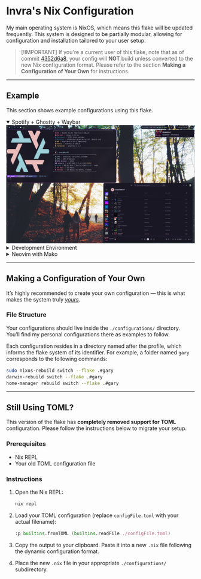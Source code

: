 # Invra's Nix Configuration

My main operating system is NixOS, which means this flake will be updated frequently.
This system is designed to be partially modular, allowing for configuration and installation tailored to your user setup.

> \[!IMPORTANT]
> If you're a current user of this flake, note that as of commit [4352d6a8](https://gitlab.com/InvraNet/nix-conf/-/commit/4352d6a803fc61e224faf7d0b92e5bcf7ec0edc0), your config will **NOT** build unless converted to the new Nix configuration format. Please refer to the section **Making a Configuration of Your Own** for instructions.

---

## Example

This section shows example configurations using this flake.

<details open>
<summary>Spotify + Ghostty + Waybar</summary>
<img src="./.res/demo_1.png" alt="Demo 1">
</details>

<details>
<summary>Development Environment</summary>
<img src="./.res/demo_2.png" alt="Demo 2">
</details>

<details>
<summary>Neovim with Mako</summary>
<img src="./.res/demo_3.png" alt="Demo 3">
</details>

---

## Making a Configuration of Your Own

It’s highly recommended to create your own configuration — this is what makes the system truly <u>*yours*</u>.

### File Structure

Your configurations should live inside the `./configurations/` directory.
You’ll find my personal configurations there as examples to follow.

Each configuration resides in a directory named after the profile, which informs the flake system of its identifier.
For example, a folder named `gary` corresponds to the following commands:

```sh
sudo nixos-rebuild switch --flake .#gary
darwin-rebuild switch --flake .#gary
home-manager rebuild switch --flake .#gary
```

---

## Still Using TOML?

This version of the flake has **completely removed support for TOML** configuration.
Please follow the instructions below to migrate your setup.

### Prerequisites

* Nix REPL
* Your old TOML configuration file

### Instructions

1. Open the Nix REPL:

   ```sh
   nix repl
   ```

2. Load your TOML configuration (replace `configFile.toml` with your actual filename):

   ```nix
   :p builtins.fromTOML (builtins.readFile ./configFile.toml)
   ```

3. Copy the output to your clipboard.
   Paste it into a new `.nix` file following the dynamic configuration format.

4. Place the new `.nix` file in your appropriate `./configurations/` subdirectory.
